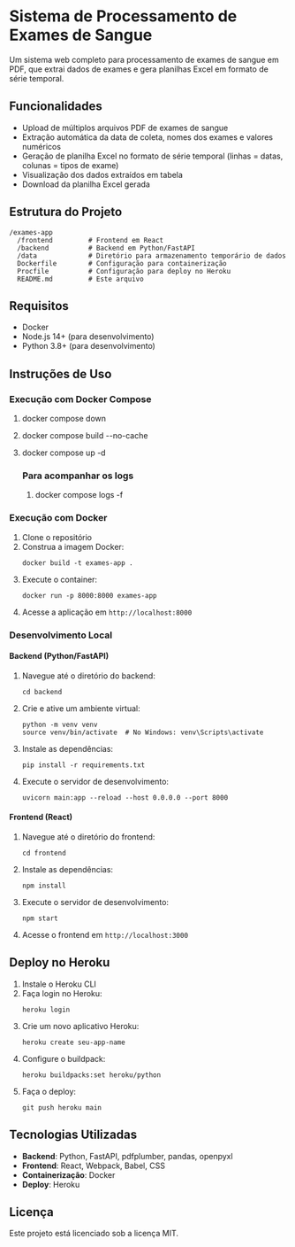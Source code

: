 # Sistema de Processamento de Exames de Sangue

Um sistema web completo para processamento de exames de sangue em PDF, que extrai dados de exames e gera planilhas Excel em formato de série temporal.

## Funcionalidades

- Upload de múltiplos arquivos PDF de exames de sangue
- Extração automática da data de coleta, nomes dos exames e valores numéricos
- Geração de planilha Excel no formato de série temporal (linhas = datas, colunas = tipos de exame)
- Visualização dos dados extraídos em tabela
- Download da planilha Excel gerada

## Estrutura do Projeto

```
/exames-app
  /frontend         # Frontend em React
  /backend          # Backend em Python/FastAPI
  /data             # Diretório para armazenamento temporário de dados
  Dockerfile        # Configuração para containerização
  Procfile          # Configuração para deploy no Heroku
  README.md         # Este arquivo
```

## Requisitos

- Docker
- Node.js 14+ (para desenvolvimento)
- Python 3.8+ (para desenvolvimento)

## Instruções de Uso

### Execução com Docker Compose
1. docker compose down

2. docker compose build --no-cache

3. docker compose up -d

   ### Para acompanhar os logs
   1.  docker compose logs -f


### Execução com Docker

1. Clone o repositório
2. Construa a imagem Docker:
   ```
   docker build -t exames-app .
   ```
3. Execute o container:
   ```
   docker run -p 8000:8000 exames-app
   ```
4. Acesse a aplicação em `http://localhost:8000`

### Desenvolvimento Local

#### Backend (Python/FastAPI)

1. Navegue até o diretório do backend:
   ```
   cd backend
   ```
2. Crie e ative um ambiente virtual:
   ```
   python -m venv venv
   source venv/bin/activate  # No Windows: venv\Scripts\activate
   ```
3. Instale as dependências:
   ```
   pip install -r requirements.txt
   ```
4. Execute o servidor de desenvolvimento:
   ```
   uvicorn main:app --reload --host 0.0.0.0 --port 8000
   ```

#### Frontend (React)

1. Navegue até o diretório do frontend:
   ```
   cd frontend
   ```
2. Instale as dependências:
   ```
   npm install
   ```
3. Execute o servidor de desenvolvimento:
   ```
   npm start
   ```
4. Acesse o frontend em `http://localhost:3000`

## Deploy no Heroku

1. Instale o Heroku CLI
2. Faça login no Heroku:
   ```
   heroku login
   ```
3. Crie um novo aplicativo Heroku:
   ```
   heroku create seu-app-name
   ```
4. Configure o buildpack:
   ```
   heroku buildpacks:set heroku/python
   ```
5. Faça o deploy:
   ```
   git push heroku main
   ```

## Tecnologias Utilizadas

- **Backend**: Python, FastAPI, pdfplumber, pandas, openpyxl
- **Frontend**: React, Webpack, Babel, CSS
- **Containerização**: Docker
- **Deploy**: Heroku

## Licença

Este projeto está licenciado sob a licença MIT.
